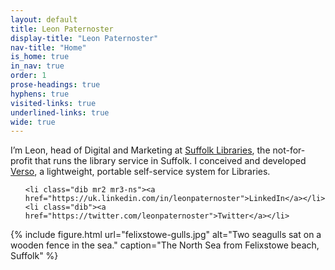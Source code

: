 ```yaml
---
layout: default
title: Leon Paternoster
display-title: "Leon Paternoster"
nav-title: "Home"
is_home: true
in_nav: true
order: 1
prose-headings: true
hyphens: true
visited-links: true
underlined-links: true
wide: true
---
```


<p class="c-wrapper center">I’m Leon, head of Digital and Marketing at <a href="https://www.suffolklibraries.co.uk">Suffolk Libraries</a>, the not-for-profit that runs the library service in Suffolk. I conceived and developed <a href="https://dootrix.com/verso">Verso</a>, a lightweight, portable self-service system for Libraries.</p>

<ul class="list pa0 tc">

    <li class="dib mr2 mr3-ns"><a href="https://uk.linkedin.com/in/leonpaternoster">LinkedIn</a></li>
    <li class="dib"><a href="https://twitter.com/leonpaternoster">Twitter</a></li>

</ul>

{% include figure.html url="felixstowe-gulls.jpg" alt="Two seagulls sat on a wooden fence in the sea." caption="The North Sea from Felixstowe beach, Suffolk" %}
